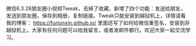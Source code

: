微信6.3.28朋友圈小视频Tweak，去掉了收藏，新增了四个功能：发送给朋友，发送到朋友圈，保存到相册，复制链接。Tweak只能安装到越狱机上，详情请看我的博客：
https://furionxin.github.io/   里面还写了如何给微信重签名，安装到非越狱机上。大家有任何问题可以给我留言，或者发邮件都行。欢迎大家一起交流学习。